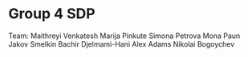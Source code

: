 Group 4 SDP
=============

Team:
Maithreyi Venkatesh
Marija Pinkute
Simona Petrova
Mona Paun
Jakov Smelkin
Bachir Djelmami-Hani
Alex Adams
Nikolai Bogoychev
